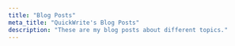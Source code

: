 ```yaml
---
title: "Blog Posts"
meta_title: "QuickWrite's Blog Posts"
description: "These are my blog posts about different topics."
---
```

